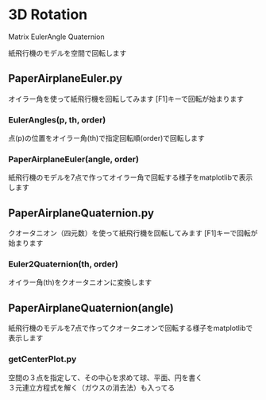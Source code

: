 # 3D Rotation
Matrix EulerAngle Quaternion 

紙飛行機のモデルを空間で回転します


## PaperAirplaneEuler.py
オイラー角を使って紙飛行機を回転してみます
[F1]キーで回転が始まります

### EulerAngles(p, th, order)
点(p)の位置をオイラー角(th)で指定回転順(order)で回転します

### PaperAirplaneEuler(angle, order)
紙飛行機のモデルを7点で作ってオイラー角で回転する様子をmatplotlibで表示します


## PaperAirplaneQuaternion.py
クオータニオン（四元数）を使って紙飛行機を回転してみます
[F1]キーで回転が始まります

### Euler2Quaternion(th, order)
オイラー角(th)をクオータニオンに変換します

## PaperAirplaneQuaternion(angle)
紙飛行機のモデルを7点で作ってクオータニオンで回転する様子をmatplotlibで表示します


### getCenterPlot.py
空間の３点を指定して、その中心を求めて球、平面、円を書く  
３元連立方程式を解く（ガウスの消去法）も入ってる


